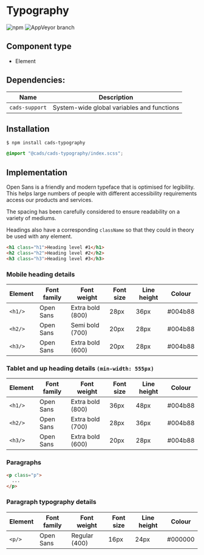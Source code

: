 # Typography

![npm](https://img.shields.io/npm/v/:package.svg)
![AppVeyor branch](https://img.shields.io/appveyor/ci/:user/:repo/:branch.svg)

## Component type

- Element

## Dependencies:

| Name           | Description                                |
| -------------- | ------------------------------------------ |
| `cads-support` | System-wide global variables and functions |

## Installation

```
$ npm install cads-typography
```

```scss
@import "@cads/cads-typography/index.scss";
```

## Implementation

Open Sans is a friendly and modern typeface that is optimised for legibility. This helps large numbers of people with different accessibility requirements access our products and services.

The spacing has been carefully considered to ensure readability on a variety of mediums.

Headings also have a corresponding `className` so that they could in theory be used with any element.

<!-- prettier-ignore-start -->
```html
<h1 class="h1">Heading level #1</h1>
<h2 class="h2">Heading level #2</h2>
<h3 class="h3">Heading level #3</h3>
```
<!-- prettier-ignore-end -->

### Mobile heading details

| Element | Font family | Font weight      | Font size | Line height | Colour  |
| ------- | ----------- | ---------------- | --------- | ----------- | ------- |
| `<h1/>` | Open Sans   | Extra bold (800) | 28px      | 36px        | #004b88 |
| `<h2/>` | Open Sans   | Semi bold (700)  | 20px      | 28px        | #004b88 |
| `<h3/>` | Open Sans   | Extra bold (600) | 20px      | 28px        | #004b88 |

### Tablet and up heading details `(min-width: 555px)`

| Element | Font family | Font weight      | Font size | Line height | Colour  |
| ------- | ----------- | ---------------- | --------- | ----------- | ------- |
| `<h1/>` | Open Sans   | Extra bold (800) | 36px      | 48px        | #004b88 |
| `<h2/>` | Open Sans   | Extra bold (700) | 28px      | 36px        | #004b88 |
| `<h3/>` | Open Sans   | Extra bold (600) | 20px      | 28px        | #004b88 |

### Paragraphs

<!-- prettier-ignore-start -->
```html
<p class="p">
  ...
</p>
```
<!-- prettier-ignore-end -->

### Paragraph typography details

| Element | Font family | Font weight   | Font size | Line height | Colour  |
| ------- | ----------- | ------------- | --------- | ----------- | ------- |
| `<p/>`  | Open Sans   | Regular (400) | 16px      | 24px        | #000000 |
